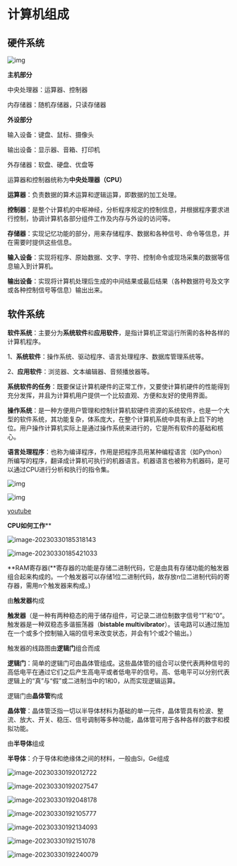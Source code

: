 # 计算机组成

## 硬件系统

![img](https://pic2.zhimg.com/80/v2-05c7be2d1615be68b8fe932914024009_720w.webp)

**主机部分**

中央处理器：运算器、控制器

内存储器：随机存储器，只读存储器



**外设部分**

输入设备：键盘、鼠标、摄像头

输出设备：显示器、音箱、打印机

外存储器：软盘、硬盘、优盘等

运算器和控制器统称为**中央处理器（CPU）**

**运算器**：负责数据的算术运算和逻辑运算，即数据的加工处理。

**控制器**：是整个计算机的中枢神经，分析程序规定的控制信息，并根据程序要求进行控制，协调计算机各部分组件工作及内存与外设的访问等。

**存储器**：实现记忆功能的部分，用来存储程序、数据和各种信号、命令等信息，并在需要时提供这些信息。

**输入设备**：实现将程序、原始数据、文字、字符、控制命令或现场采集的数据等信息输入到计算机。

**输出设备**：实现将计算机处理后生成的中间结果或最后结果（各种数据符号及文字或各种控制信号等信息）输出出来。



## 软件系统

**软件系统**：主要分为**系统软件**和**应用软件**，是指计算机正常运行所需的各种各样的计算机程序。



1、**系统软件**：操作系统、驱动程序、语言处理程序、数据库管理系统等。

2、**应用软件**：浏览器、文本编辑器、音频播放器等。

**系统软件的任务**：既要保证计算机硬件的正常工作，又要使计算机硬件的性能得到充分发挥，并且为计算机用户提供一个比较直观、方便和友好的使用界面。

**操作系统**：是一种方便用户管理和控制计算机软硬件资源的系统软件，也是一个大型的软件系统，其功能复杂，体系庞大，在整个计算机系统中具有承上启下的地位。用户操作计算机实际上是通过操作系统来进行的，它是所有软件的基础和核心。

**语言处理程序**：也称为编译程序，作用是把程序员用某种编程语言（如Python）所编写的程序，翻译成计算机可执行的机器语言。机器语言也被称为机器码，是可以通过CPU进行分析和执行的指令集。

![img](https://pic1.zhimg.com/80/v2-68ac64aa128fe5b00bd41472f11a08f0_720w.webp)



![img](https://pic4.zhimg.com/80/v2-12d3d08688c85ed0285def1610cf9663_720w.webp)

[youtube](https://www.youtube.com/watch?v=cNN_tTXABUA)

**CPU如何工作****

![image-20230330185318143](C:\Users\邓\AppData\Roaming\Typora\typora-user-images\image-20230330185318143.png)

![image-20230330185421033](C:\Users\邓\AppData\Roaming\Typora\typora-user-images\image-20230330185421033.png)



**RAM寄存器(**寄存器的功能是存储二进制代码，它是由具有存储功能的触发器组合起来构成的。一个触发器可以存储1位二进制代码，故存放n位二进制代码的寄存器，需用n个触发器来构成。)

由**触发器**构成

**触发器**（是一种有两种稳态的用于储存组件，可记录二进位制数字信号“1”和“0”。触发器是一种双稳态多谐振荡器（**bistable multivibrator**）。该电路可以通过施加在一个或多个控制输入端的信号来改变状态，并会有1个或2个输出。）

触发器的线路图由**逻辑门**组合而成

**逻辑门**：简单的逻辑门可由晶体管组成。这些晶体管的组合可以使代表两种信号的高低电平在通过它们之后产生高电平或者低电平的信号。高、低电平可以分别代表逻辑上的“真”与“假”或二进制当中的1和0，从而实现逻辑运算。

逻辑门由**晶体管**构成

**晶体管**：晶体管泛指一切以半导体材料为基础的单一元件，晶体管具有检波、整流、放大、开关、稳压、信号调制等多种功能，晶体管可用于各种各样的数字和模拟功能。

由**半导体**组成

**半导体**：介于导体和绝缘体之间的材料，一般由Si，Ge组成

![image-20230330192012722](C:\Users\邓\AppData\Roaming\Typora\typora-user-images\image-20230330192012722.png)

![image-20230330192027547](C:\Users\邓\AppData\Roaming\Typora\typora-user-images\image-20230330192027547.png)

![image-20230330192048178](C:\Users\邓\AppData\Roaming\Typora\typora-user-images\image-20230330192048178.png)

![image-20230330192105777](C:\Users\邓\AppData\Roaming\Typora\typora-user-images\image-20230330192105777.png)

![image-20230330192134093](C:\Users\邓\AppData\Roaming\Typora\typora-user-images\image-20230330192134093.png)

![image-20230330192151078](C:\Users\邓\AppData\Roaming\Typora\typora-user-images\image-20230330192151078.png)

![image-20230330192240079](C:\Users\邓\AppData\Roaming\Typora\typora-user-images\image-20230330192240079.png)